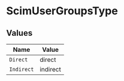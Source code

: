 # ScimUserGroupsType


## Values

| Name       | Value      |
| ---------- | ---------- |
| `Direct`   | direct     |
| `Indirect` | indirect   |